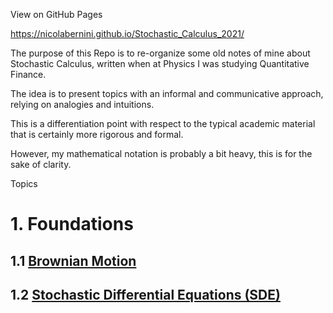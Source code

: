 <script type="text/javascript"
  src="https://cdnjs.cloudflare.com/ajax/libs/mathjax/2.7.3/MathJax.js?config=TeX-AMS-MML_HTMLorMML">
</script>


View on GitHub Pages 

https://nicolabernini.github.io/Stochastic_Calculus_2021/

The purpose of this Repo is to re-organize some old notes of mine about Stochastic Calculus, written when at Physics I was studying Quantitative Finance. 

The idea is to present topics with an informal and communicative approach, relying on analogies and intuitions. 

This is a differentiation point with respect to the typical academic material that is certainly more rigorous and formal. 

However, my mathematical notation is probably a bit heavy, this is for the sake of clarity.  

Topics 

# 1. Foundations 

## 1.1 [Brownian Motion](Brownian_Motion)

## 1.2 [Stochastic Differential Equations (SDE)](SDE)









